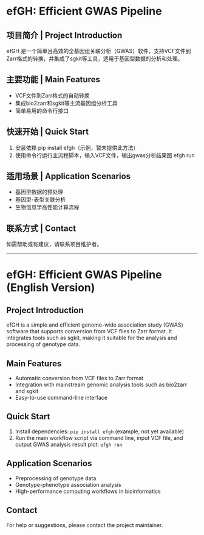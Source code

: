 # efGH: Efficient GWAS Pipeline

## 项目简介 | Project Introduction

efGH 是一个简单且高效的全基因组关联分析（GWAS）软件，支持VCF文件到Zarr格式的转换，并集成了sgkit等工具，适用于基因型数据的分析和处理。

## 主要功能 | Main Features

- VCF文件到Zarr格式的自动转换
- 集成bio2zarr和sgkit等主流基因组分析工具
- 简单易用的命令行接口

## 快速开始 | Quick Start

1. 安装依赖 pip install efgh（示例，暂未提供此方法）
2. 使用命令行运行主流程脚本，输入VCF文件，输出gwas分析结果图 efgh run

## 适用场景 | Application Scenarios

- 基因型数据的预处理
- 基因型-表型关联分析
- 生物信息学高性能计算流程

## 联系方式 | Contact

如需帮助或有建议，请联系项目维护者。

---

# efGH: Efficient GWAS Pipeline (English Version)

## Project Introduction

efGH is a simple and efficient genome-wide association study (GWAS) software that supports conversion from VCF files to Zarr format. It integrates tools such as sgkit, making it suitable for the analysis and processing of genotype data.

## Main Features

- Automatic conversion from VCF files to Zarr format
- Integration with mainstream genomic analysis tools such as bio2zarr and sgkit
- Easy-to-use command-line interface

## Quick Start

1. Install dependencies: `pip install efgh` (example, not yet available)
2. Run the main workflow script via command line, input VCF file, and output GWAS analysis result plot: `efgh run`

## Application Scenarios

- Preprocessing of genotype data
- Genotype-phenotype association analysis
- High-performance computing workflows in bioinformatics

## Contact

For help or suggestions, please contact the project maintainer.

